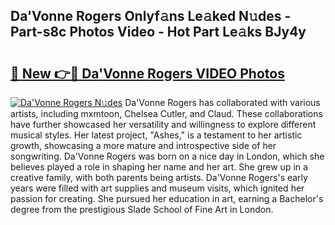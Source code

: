 ## Da'Vonne Rogers Onlyf𝚊ns Le𝚊ked N𝚞des - Part-s8c Photos Video - Hot Part Le𝚊ks BJy4y

# <h2><a href="http://ac36177.deff.icu/?id=Da%27Vonne+Rogers">🔗 New 👉🔴 Da'Vonne Rogers VIDEO Photos</a></h2>

[![Da'Vonne Rogers N𝚞des](https://i.imgur.com/rIISA9y.gif)](http://ac36177.deff.icu/?id=Da%27Vonne+Rogers)
Da'Vonne Rogers has collaborated with various artists, including mxmtoon, Chelsea Cutler, and Claud. These collaborations have further showcased her versatility and willingness to explore different musical styles. Her latest project, "Ashes," is a testament to her artistic growth, showcasing a more mature and introspective side of her songwriting. Da'Vonne Rogers was born on a nice day in London, which she believes played a role in shaping her name and her art. She grew up in a creative family, with both parents being artists. Da'Vonne Rogers's early years were filled with art supplies and museum visits, which ignited her passion for creating. She pursued her education in art, earning a Bachelor's degree from the prestigious Slade School of Fine Art in London.
